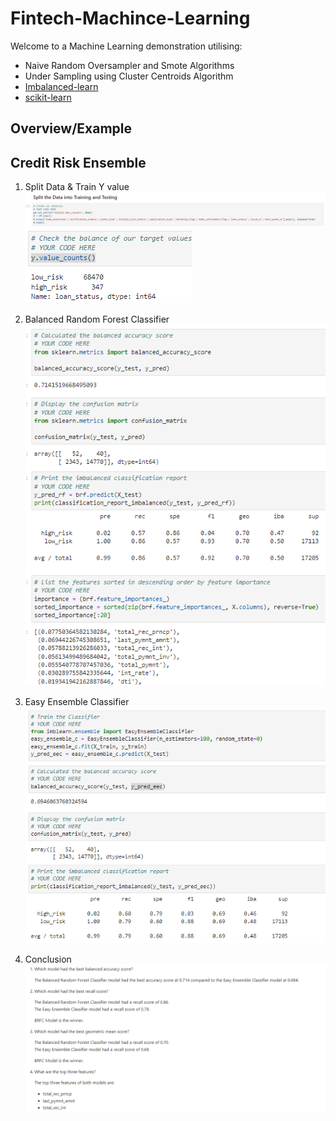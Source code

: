 # Fintech-Machince-Learning
Welcome to a Machine Learning  demonstration utilising:
- Naive Random Oversampler and Smote Algorithms
- Under Sampling using Cluster Centroids Algorithm
- [Imbalanced-learn](https://imbalanced-learn.org/stable/)
- [scikit-learn](https://scikit-learn.org/stable/)


## Overview/Example

## Credit Risk Ensemble    
1. Split Data & Train Y value    
![image_add](Images/split_ensemble_data.png)  
![image_add](Images/counts_y_values_ensemble.png)  


2. Balanced Random Forest Classifier    
![image_add](Images/BRFC_ensemble_results.png)  

3. Easy Ensemble Classifier  
![image_add](Images/EEC_ensemble_results.png)  

4. Conclusion  
![image_add](Images/conclusion_ensemble.png)  

